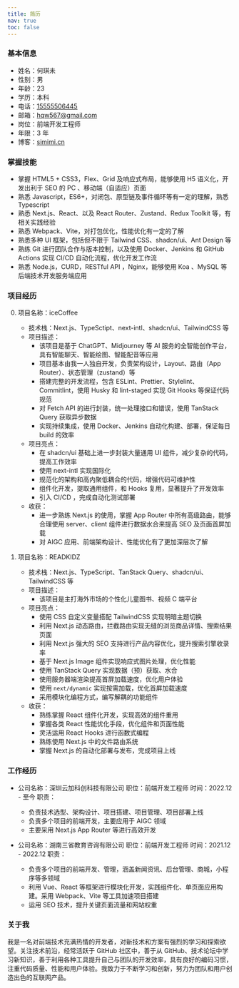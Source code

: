 ```yaml
---
title: 简历
nav: true
toc: false
---
```


### 基本信息

- 姓名：何琪未
- 性别：男
- 年龄：23
- 学历：本科
- 电话：[15555506445](tel:+8615555506445)
- 邮箱：[hqw567@gmail.com](mailto:hqw567@gmail.com)
- 岗位：前端开发工程师
- 年限：3 年
- 博客：[simimi.cn](https://simimi.cn)

### 掌握技能

- 掌握 HTML5 + CSS3，Flex、Grid 及响应式布局，能够使用 H5 语义化，开发出利于 SEO 的 PC 、移动端（自适应）页面
- 熟悉 Javascript，ES6+，对闭包、原型链及事件循环等有一定的理解，熟悉 Typescript
- 熟悉 Next.js、React、以及 React Router、Zustand、Redux Toolkit 等，有相关实践经验
- 熟悉 Webpack、Vite，对打包优化，性能优化有一定的了解
- 熟悉多种 UI 框架，包括但不限于 Tailwind CSS、shadcn/ui、Ant Design 等
- 熟练 Git 进行团队合作与版本控制，以及使用 Docker、Jenkins 和 GitHub Actions 实现 CI/CD 自动化流程，优化开发工作流
- 熟悉 Node.js，CURD，RESTful API ，Nginx，能够使用 Koa 、MySQL 等后端技术开发服务端应用

### 项目经历

0. 项目名称：iceCoffee

   - 技术栈：Next.js、TypeSctipt、next-intl、shadcn/ui、TailwindCSS 等
   - 项目描述：
     - 该项目是基于 ChatGPT、Midjourney 等 AI 服务的全智能创作平台，具有智能聊天、智能绘图、智能配音等应用
     - 项目基本由我一人独自开发，负责架构设计，Layout、路由（App Router）、状态管理（zustand）等
     - 搭建完整的开发流程，包含 ESLint、Prettier、Stylelint、Commitlint，使用 Husky 和 lint-staged 实现 Git Hooks 等保证代码规范
     - 对 Fetch API 的进行封装，统一处理接口和错误，使用 TanStack Query 获取异步数据
     - 实现持续集成，使用 Docker、Jenkins 自动化构建、部署，保证每日 build 的效率
   - 项目亮点：
     - 在 shadcn/ui 基础上进一步封装大量通用 UI 组件，减少复杂的代码，提高工作效率
     - 使用 next-intl 实现国际化
     - 规范化的架构和高内聚低耦合的代码，增强代码可维护性
     - 组件化开发，提取通用组件，和 Hooks 复用，显著提升了开发效率
     - 引入 CI/CD ，完成自动化测试部署
   - 收获：
     - 进一步熟练 Next.js 的使用，掌握 App Router 中所有高级路由，能够合理使用 server、client 组件进行数据水合来提高 SEO 及页面首屏加载
     - 对 AIGC 应用、前端架构设计、性能优化有了更加深层次了解

1. 项目名称：READKIDZ

   - 技术栈：Next.js、TypeScript、TanStack Query、shadcn/ui、TailwindCSS 等
   - 项目描述：
     - 该项目是主打海外市场的个性化儿童图书、视频 C 端平台
   - 项目亮点：
     - 使用 CSS 自定义变量搭配 TailwindCSS 实现明暗主题切换
     - 利用 Next.js 动态路由，拦截路由实现无缝的浏览商品详情、搜索结果页面
     - 利用 Next.js 强大的 SEO 支持进行产品内容优化，提升搜索引擎收录率
     - 基于 Next.js Image 组件实现响应式图片处理，优化性能
     - 使用 TanStack Query 实现数据（预）获取、水合
     - 使用服务器端渲染提高首屏加载速度，优化用户体验
     - 使用 `next/dynamic` 实现按需加载，优化首屏加载速度
     - 采用模块化编程方式，编写解耦的功能组件
   - 收获：
     - 熟练掌握 React 组件化开发，实现高效的组件重用
     - 掌握各类 React 性能优化手段，优化组件和页面性能
     - 灵活运用 React Hooks 进行函数式编程
     - 熟练使用 Next.js 中的文件路由系统
     - 掌握 Next.js 的自动化部署与发布，完成项目上线

### 工作经历

- 公司名称：深圳云加科创科技有限公司 职位：前端开发工程师 时间：2022.12 - 至今
  职责：

  - 负责技术选型、架构设计、项目搭建、项目管理、项目部署上线
  - 负责多个项目的前端开发，主要应用于 AIGC 领域
  - 主要采用 Next.js App Router 等进行高效开发

- 公司名称：湖南三省教育咨询有限公司 职位：前端开发工程师 时间：2021.12 - 2022.12
  职责：
  - 负责多个项目的前端开发、管理，涵盖新闻资讯、后台管理、商城，小程序等多领域
  - 利用 Vue、React 等框架进行模块化开发，实践组件化、单页面应用构建。采用 Webpack、Vite 等工具加速项目搭建
  - 运用 SEO 技术，提升关键页面流量和网站权重

### 关于我

我是一名对前端技术充满热情的开发者，对新技术和方案有强烈的学习和探索欲望。关注技术前沿，经常活跃于 GitHub 社区中，善于从 GitHub、技术论坛中学习新知识，善于利用各种工具提升自己与团队的开发效率，具有良好的编码习惯，注重代码质量、性能和用户体验。我致力于不断学习和创新，努力为团队和用户创造出色的互联网产品。
